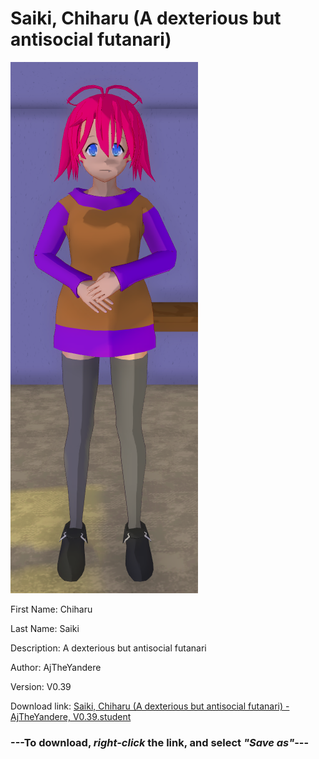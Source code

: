 # Saiki, Chiharu (A dexterious but antisocial futanari)

<img src = "https://raw.githubusercontent.com/Arbiter1223/Daigaku-Gurashi-Custom-Students/master/Students/Files/Saiki%2C%20Chiharu%20(A%20dexterious%20but%20antisocial%20futanari).png">

First Name: Chiharu

Last Name: Saiki

Description: A dexterious but antisocial futanari

Author: AjTheYandere

Version: V0.39

Download link: <a href="https://raw.githubusercontent.com/Arbiter1223/Daigaku-Gurashi-Custom-Students/master/Students/Files/Saiki%2C%20Chiharu%20(A%20dexterious%20but%20antisocial%20futanari)%20-%20AjTheYandere%2C%20V0.39.student">Saiki, Chiharu (A dexterious but antisocial futanari) - AjTheYandere, V0.39.student</a>

### ---**To download, _right-click_ the link, and select _"Save as"_**---
